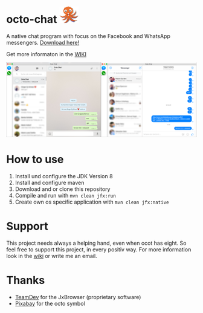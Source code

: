 # octo-chat   <img src="https://raw.githubusercontent.com/Roba1993/octo-chat/master/img/octo.png" width="50">

A native chat program with focus on the Facebook and WhatsApp messengers. [Download here!](https://github.com/Roba1993/octo-chat/releases)

Get more informaton in the [WIKI](https://github.com/Roba1993/octo-chat/wiki)

![alt tag](https://raw.githubusercontent.com/Roba1993/octo-chat/master/img/octo-chat.png)

# How to use
1. Install und configure the JDK Version 8
2. Install and configure maven
3. Download and or clone this repository
4. Compile and run with `mvn clean jfx:run`
5. Create own os specific application with `mvn clean jfx:native`

# Support
This project needs always a helping hand, even when ocot has eight. So feel free to support this project, in every positiv way. For more information look in the [wiki](https://github.com/Roba1993/octo-chat/wiki) or write me an email.

# Thanks
- [TeamDev](http://www.teamdev.com/jxbrowser) for the JxBrowser (proprietary software)
- [Pixabay](https://pixabay.com/de/krake-kraken-sea-life-tier-monster-152287/) for the octo symbol
